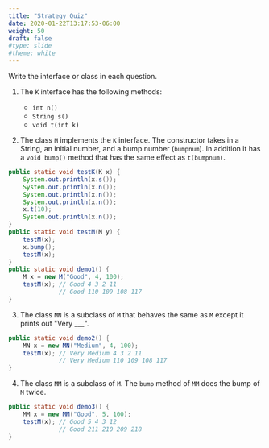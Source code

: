 ```yaml
---
title: "Strategy Quiz"
date: 2020-01-22T13:17:53-06:00
weight: 50
draft: false
#type: slide
#theme: white
---
```


Write the interface or class in each question.

1. The `K` interface has the following methods:
   
   * `int n()`
   * `String s()`
   * `void t(int k)`
       
2. The class `M` implements the `K` interface.
The constructor takes in a String, an initial number, and a bump
number (`bumpnum`). 
In addition it has a `void bump()` method that 
has the same effect as `t(bumpnum)`.

```java
public static void testK(K x) {
    System.out.println(x.s());
    System.out.println(x.n());
    System.out.println(x.n());
    System.out.println(x.n());
    x.t(10);
    System.out.println(x.n());  
}
public static void testM(M y) {
    testM(x);
    x.bump();
    testM(x);
}
public static void demo1() {
    M x = new M("Good", 4, 100);
    testM(x); // Good 4 3 2 11
              // Good 110 109 108 117
}
```

3. The class `MN` is a subclass of `M` that behaves the same as `M`
   except it prints out "Very ___".
   
```java
public static void demo2() {
    MN x = new MN("Medium", 4, 100);
    testM(x); // Very Medium 4 3 2 11
              // Very Medium 110 109 108 117
}
```

4. The class `MM` is a subclass of `M`. The `bump` method of `MM` 
does the bump of `M` twice.

```java
public static void demo3() {
    MM x = new MM("Good", 5, 100);
    testM(x); // Good 5 4 3 12
              // Good 211 210 209 218
}
```

